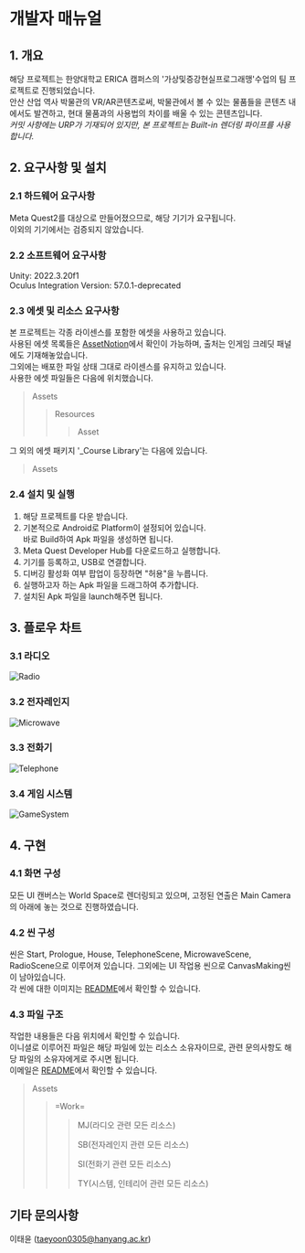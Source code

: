# 개발자 매뉴얼
   
## 1. 개요
해당 프로젝트는 한양대학교 ERICA 캠퍼스의 '가상및증강현실프로그래맹'수업의 팀 프로젝트로 진행되었습니다.<br/>
안산 산업 역사 박물관의 VR/AR콘텐츠로써, 박물관에서 볼 수 있는 물품들을 콘텐츠 내에서도 발견하고, 현대 물품과의 사용법의 차이를 배울 수 있는 콘텐츠입니다.<br/>
*커밋 사항에는 URP가 기재되어 있지만, 본 프로젝트는 Built-in 렌더링 파이프를 사용합니다.*

## 2. 요구사항 및 설치
### 2.1 하드웨어 요구사항
Meta Quest2를 대상으로 만들어졌으므로, 해당 기기가 요구됩니다.<br/>
이외의 기기에서는 검증되지 않았습니다.

### 2.2 소프트웨어 요구사항
Unity: 2022.3.20f1<br/>
Oculus Integration Version: 57.0.1-deprecated

### 2.3 에셋 및 리소스 요구사항
본 프로젝트는 각종 라이센스를 포함한 에셋을 사용하고 있습니다.<br/>
사용된 에셋 목록들은 [AssetNotion](https://electric-scarf-ff3.notion.site/04ea9cb8ca04442e9c3b03f25d868af7?v=f1bf456884cf4011977100f0386b4ec8&pvs=4)에서 확인이 가능하며, 출처는 인게임 크레딧 패널에도 기재해놓았습니다.<br/>
그외에는 배포한 파일 상태 그대로 라이센스를 유지하고 있습니다.<br/>
사용한 에셋 파일들은 다음에 위치했습니다.
> Assets
> > Resources
> > > Asset

그 외의 에셋 패키지 '_Course Library'는 다음에 있습니다.
> Assets

### 2.4 설치 및 실행
1. 해당 프로젝트를 다운 받습니다.
2. 기본적으로 Android로 Platform이 설정되어 있습니다.<br/>
바로 Build하여 Apk 파일을 생성하면 됩니다.
3. Meta Quest Developer Hub를 다운로드하고 실행합니다.
4. 기기를 등록하고, USB로 연결합니다.
5. 디버깅 활성화 여부 팝업이 등장하면 "허용"을 누릅니다.
6. 실행하고자 하는 Apk 파일을 드래그하여 추가합니다.
7. 설치된 Apk 파일을 launch해주면 됩니다.

## 3. 플로우 차트
### 3.1 라디오
![Radio](https://github.com/TYParrot/TimeTravel/assets/73172379/dc2a3973-a7ae-4414-956b-3009d02cbaed)
### 3.2 전자레인지
![Microwave](https://github.com/TYParrot/TimeTravel/assets/73172379/f3dbb986-1fe9-4f5b-8be6-7d1951a4b3ec)
### 3.3 전화기
![Telephone](https://github.com/TYParrot/TimeTravel/assets/73172379/cb3767d8-79a4-4b5d-9fca-c0ac0b676209)
### 3.4 게임 시스템
![GameSystem](https://github.com/TYParrot/TimeTravel/assets/73172379/309524e2-e6e2-4004-9c36-b3b5695b4981)
   
## 4. 구현
### 4.1 화면 구성
모든 UI 캔버스는 World Space로 렌더링되고 있으며, 고정된 연출은 Main Camera의 아래에 놓는 것으로 진행하였습니다. 

### 4.2 씬 구성
씬은 Start, Prologue, House, TelephoneScene, MicrowaveScene, RadioScene으로 이루어져 있습니다.
그외에는 UI 작업용 씬으로 CanvasMaking씬이 남아있습니다.<br/>각 씬에 대한 이미지는 [README](https://github.com/TYParrot/TimeTravel)에서 확인할 수 있습니다. 

### 4.3 파일 구조
작업한 내용들은 다음 위치에서 확인할 수 있습니다.<br/>
이니셜로 이루어진 파일은 해당 파일에 있는 리소스 소유자이므로, 
관련 문의사항도 해당 파일의 소유자에게로 주시면 됩니다.<br/>
이메일은 [README](https://github.com/TYParrot/TimeTravel)에서 확인할 수 있습니다.
> Assets
> > =Work=
> > > MJ(라디오 관련 모든 리소스)
> > >
> > > SB(전자레인지 관련 모든 리소스)
> > > 
> > > SI(전화기 관련 모든 리소스)
> > > 
> > > TY(시스템, 인테리어 관련 모든 리소스)


## 기타 문의사항
이태윤 (taeyoon0305@hanyang.ac.kr)
